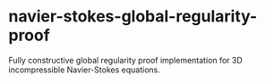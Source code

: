 # navier-stokes-global-regularity-proof
Fully constructive global regularity proof implementation for 3D incompressible Navier-Stokes equations.
